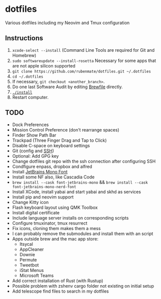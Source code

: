 # dotfiles

Various dotfiles including my Neovim and Tmux configuration

## Instructions

1. `xcode-select --install` (Command Line Tools are required for Git and Homebrew)
2. `sudo softwareupdate --install-rosetta` Necessary for some apps that are not apple silicon supported
3. `git clone https://github.com/rubenmate/dotfiles.git ~/.dotfiles`
4. `cd ~/.dotfiles`
5. If necessary, `git checkout <another_branch>`.
6. Do one last Software Audit by editing [Brewfile](Brewfile) directly.
7. [`./install`](install)
8. Restart computer.

## TODO

- Dock Preferences
- Mission Control Preference (don't rearrange spaces)
- Finder Show Path Bar
- Trackpad (Three Finger Drag and Tap to Click)
- Disable C-space on keyboard settings
- Git (config and [SSH](https://docs.github.com/en/authentication/connecting-to-github-with-ssh/about-ssh))
- Optional: Add GPG key
- Change dotfiles git repo with the ssh connection after configuring SSH
- Condfigure enpass, dropbox and alfred
- Install [JetBrains Mono Font](https://www.jetbrains.com/lp/mono/)
- Install some NF also, like Cascadia Code
- `brew install --cask font-jetbrains-mono` && `brew install --cask font-jetbrains-mono-nerd-font`
- Install XCode, install yabai and start yabai and skhd as services
- Install pip and neovim support
- Change Kitty icon
- Flash keyboard layout using QMK Toolbox
- Install digital certificate
- Include language server installs on corresponding scripts
- Configure tmuxinator, tmux resurrect
- Fix icons, cloning them makes them a mess
- I can probably remove the submodules and install them with an script
- Apps outside brew and the mac app store:
  - Itsycal
  - AppCleaner
  - Downie
  - Permute
  - Tweetbot
  - iStat Menus
  - Microsoft Teams
- Add correct installation of Rust (with Rustup)
- Possible problem with zshenv cargo folder not existing on initial setup
- Add telescope find files to search in my dotfiles
